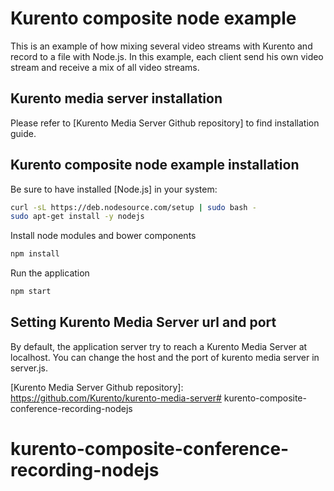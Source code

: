 Kurento composite node example
==============================

This is an example of how mixing several video streams with Kurento and record to a file with Node.js.
In this example, each client send his own video stream and receive a mix of all video streams.

Kurento media server installation
---------------------------------

Please refer to [Kurento Media Server Github repository] to find installation guide.

Kurento composite node example installation
------------------------------------------

Be sure to have installed [Node.js] in your system:

```bash
curl -sL https://deb.nodesource.com/setup | sudo bash -
sudo apt-get install -y nodejs
```

Install node modules and bower components

```bash
npm install
```

Run the application

```bash
npm start
```

Setting Kurento Media Server url and port
------------------------------------------

By default, the application server try to reach a Kurento Media Server at localhost. You can change the host and the port of kurento media server in server.js.

[Kurento Media Server Github repository]: https://github.com/Kurento/kurento-media-server# kurento-composite-conference-recording-nodejs
# kurento-composite-conference-recording-nodejs
